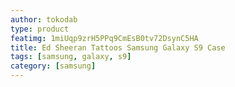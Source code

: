 ```yaml
---
author: tokodab
type: product
featimg: 1miUqp9zrH5PPq9CmEsB0tv72DsynC5HA
title: Ed Sheeran Tattoos Samsung Galaxy S9 Case
tags: [samsung, galaxy, s9]
category: [samsung]
---
```

